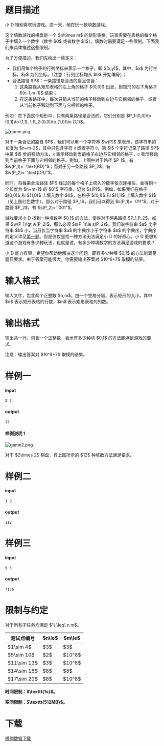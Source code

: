 # 题目描述

<p>小 D 特别喜欢玩游戏。这一天，他在玩一款填数游戏。</p>
<p>这个填数游戏的棋盘是一个 $n\times m$ 的矩形表格。玩家需要在表格的每个格子中填入一个数字（数字 $0$ 或者数字 $1$），填数时需要满足一些限制。下面我们来具体描述这些限制。</p>
<p>为了方便描述，我们先给出一些定义：</p>
<ul><li>我们用每个格子的行列坐标来表示一个格子，即 $(x,y)$，其中，$x$ 为行坐标，$y$ 为列坐标。（注意：行列坐标均从 $0$ 开始编号）；</li>
<li>合法路径 $P$：一条路径是合法的当且仅当：<ol><li>这条路径从矩形表格的左上角的格子 $(0,0)$ 出发，到矩形的右下角格子 $(n-1,m-1)$ 结束；</li>
<li>在这条路径中，每次只能从当前的格子移动到右边与它相邻的格子，或者从当前格子移动到下面与它相邻的格子。</li>
</ol></li>
</ul><p>例如：在下面这个矩形中，只有两条路径是合法的，它们分别是 $P_1:(0,0)\to (0,1)\to (1,1), \ P_2:(0,0)\to (1,0)\to (1,1)$。</p>
<p><img src="https://i.loli.net/2018/11/25/5bfa4a3e042ef.png" alt="game.png"/></p>
<p>对于一条合法的路径 $P$，我们可以用一个字符串 $w(P)$ 来表示，该字符串的长度为 $n+m-2$，其中只包含字符 <code>R</code> 或者字符 <code>D</code>，第 $i$ 个字符记录了路径 $P$ 中第 $i$ 步的移动方法，<code>R</code> 表示移动到当前格子右边与它相邻的格子，<code>D</code> 表示移动到当前格子下面与它相邻的格子。例如，上图中对于路径 $P_1$，有 $w(P_1)=``\text{RD}&#34;$；而对于另一条路径 $P_2$，有 $w(P_2)=``\text{DR}&#34;$。</p>
<p>同时，将每条合法路径 $P$ 经过的每个格子上填入的数字依次连接后，会得到一个长度为 $n+m-1$ 的 $01$ 字符串，记为 $s(P)$。例如，如果我们在格子 $(0,0)$ 和 $(1,0)$ 上填入数字 $0$，在格子 $(0,1)$ 和 $(1,1)$ 上填入数字 $1$（见上图红色数字）。那么对于路径 $P_1$，我们可以得到 $s(P_1)=``011&#34;$，对于路径 $P_2$，有 $s(P_2)=``001&#34;$。</p>
<p>游戏要求小 D 找到一种填数字 $0,1$ 的方法，使得对于两条路径 $P_1,P_2$，如果 $w(P_1)\gt w(P_2)$，那么必须 $s(P_1)\le s(P_2)$。我们说字符串 $a$ 比字符串 $b$ 小，当且仅当字符串 $a$ 的字典序小于字符串 $b$ 的字典序，字典序的定义详见<a href="https://loj.ac/problem/2953">第一题</a>。但是仅仅是找⼀种方法无法满足小 D 的好奇心，小 D 更想知道这个游戏有多少种玩法，也就是说，有多少种填数字的方法满足游戏的要求？</p>
<p>小 D 能力有限，希望你帮助他解决这个问题，即有多少种填 $0,1$ 的方法能满足题目要求。由于答案可能很大，你需要输出答案对 $10^9+7$ 取模的结果。</p>

# 输入格式


<p>输入文件，包含两个正整数 $n,m$，由一个空格分隔，表示矩形的大小。其中 $n$ 表示矩形表格的行数，$m$ 表示矩形表格的列数。</p>

# 输出格式


<p>输出共一行，包含一个正整数，表示有多少种填 $0,1$ 的方法能满足游戏的要求。</p>
<p>注意：输出答案对 $10^9+7$ 取模的结果。</p>

# 样例一


<h4>input</h4>
<pre><code>2 2</code></pre>
<h4>output</h4>
<pre><code>12</code></pre>
<h4>样例说明 1</h4>
<p><img src="https://i.loli.net/2018/11/25/5bfa4bb92d884.png" alt="game2.png"/></p>
<p>对于 $2\times 2$ 棋盘，有上图所示的 $12$ 种填数方法满足要求。</p>

# 样例二


<h4>input</h4>
<pre><code>3 3</code></pre>
<h4>output</h4>
<pre><code>112</code></pre>

# 样例三


<h4>input</h4>
<pre><code>5 5</code></pre>
<h4>output</h4>
<pre><code>7136</code></pre>

# 限制与约定


<p>对于所有子任务均满足 $1\ \leq\ n,m$。</p>
<div class="table-responsive">
<table class="table table-bordered table-text-center table-verticle-middle"><thead><tr><th>测试点编号</th><th>$n\le$</th><th>$m\le$</th></tr></thead><tbody><tr><td>$1\sim 4$</td><td>$3$</td><td>$3$</td></tr><tr><td>$5\sim 10$</td><td>$2$</td><td>$10^6$</td></tr><tr><td>$11\sim 13$</td><td>$3$</td><td>$10^6$</td></tr><tr><td>$14\sim 16$</td><td>$8$</td><td>$8$</td></tr><tr><td>$17\sim 20$</td><td>$8$</td><td>$10^6$</td></tr></tbody></table></div>

<p><strong>时间限制：$\texttt{1s}$。</strong></p>
<p><strong>空间限制：$\texttt{512MB}$。</strong></p>

# 下载


<p><a href="/download.php?type=problem&amp;id=440">样例数据下载</a></p>
